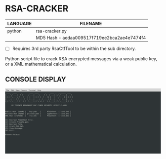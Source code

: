 # RSA-CRACKER

| LANGUAGE | FILENAME |
|------ |----------|
|python |rsa-cracker.py|
|| MD5 Hash - aedaa009517f719ee2bca2ae4e7474f4 |

- [ ] Requires 3rd party RsaCtfTool to be within the sub directory.

Python script file to crack RSA encrypted messages via a weak public key, or a XML mathematical calculation. 

## CONSOLE DISPLAY
![Screenshot](picture2.png) 

